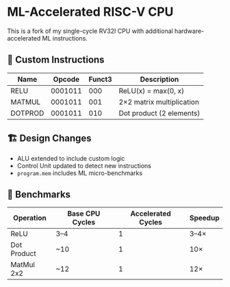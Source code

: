 # ML-Accelerated RISC-V CPU

This is a fork of my single-cycle RV32I CPU with additional hardware-accelerated ML instructions.

## 🧠 Custom Instructions

| Name    | Opcode  | Funct3 | Description               |
|---------|---------|-------|---------------------------|
| RELU    | 0001011 | 000   | ReLU(x) = max(0, x)       |
| MATMUL  | 0001011 | 001   | 2×2 matrix multiplication |
| DOTPROD | 0001011 | 010   | Dot product (2 elements)  |

## 🏗️ Design Changes

- ALU extended to include custom logic
- Control Unit updated to detect new instructions
- `program.mem` includes ML micro-benchmarks

## 🚀 Benchmarks

| Operation   | Base CPU Cycles | Accelerated Cycles | Speedup |
|-------------|-----------------|-------------------|---------|
| ReLU        | 3–4             | 1                 | 3–4×    |
| Dot Product | ~10             | 1                 | 10×     |
| MatMul 2x2  | ~12             | 1                 | 12×     |

